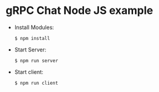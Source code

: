 # gRPC Chat Node JS example

- Install Modules:

    ``$ npm install``

- Start Server:

    ``$ npm run server``

- Start client:

    ``$ npm run client``

